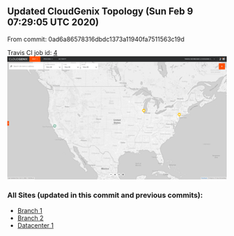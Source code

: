 ## Updated CloudGenix Topology (Sun Feb  9 07:29:05 UTC 2020)

From commit: 0ad6a86578316dbdc1373a11940fa7511563c19d 

Travis CI job id: [4](https://travis-ci.com/CloudGenix/network-as-code/builds/148077662)
<img alt="Map Image" src="map.png?raw=1" width="1110">

### All Sites (updated in this commit and previous commits):

<ul>
<li><A href="Branch 1/README.md">Branch 1</A>
<li><A href="Branch 2/README.md">Branch 2</A>
<li><A href="Datacenter 1/README.md">Datacenter 1</A>

